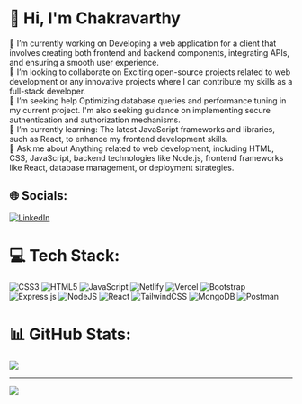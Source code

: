 # 💫 Hi, I'm Chakravarthy
🔭 I’m currently working on Developing a web application for a client that involves creating both frontend and backend components, integrating APIs, and ensuring a smooth user experience.<br>👯 I’m looking to collaborate on Exciting open-source projects related to web development or any innovative projects where I can contribute my skills as a full-stack developer.<br>🤝 I’m seeking help Optimizing database queries and performance tuning in my current project. I'm also seeking guidance on implementing secure authentication and authorization mechanisms.<br>🌱 I’m currently learning: The latest JavaScript frameworks and libraries, such as React, to enhance my frontend development skills.<br>💬 Ask me about Anything related to web development, including HTML, CSS, JavaScript, backend technologies like Node.js, frontend frameworks like React, database management, or deployment strategies.<br>


## 🌐 Socials:
[![LinkedIn](https://img.shields.io/badge/LinkedIn-%230077B5.svg?logo=linkedin&logoColor=white)](https://www.linkedin.com/in/chakravarthy-e-732569248/) 

# 💻 Tech Stack:
![CSS3](https://img.shields.io/badge/css3-%231572B6.svg?style=flat&logo=css3&logoColor=white) ![HTML5](https://img.shields.io/badge/html5-%23E34F26.svg?style=flat&logo=html5&logoColor=white) ![JavaScript](https://img.shields.io/badge/javascript-%23323330.svg?style=flat&logo=javascript&logoColor=%23F7DF1E) ![Netlify](https://img.shields.io/badge/netlify-%23000000.svg?style=flat&logo=netlify&logoColor=#00C7B7) ![Vercel](https://img.shields.io/badge/vercel-%23000000.svg?style=flat&logo=vercel&logoColor=white) ![Bootstrap](https://img.shields.io/badge/bootstrap-%23563D7C.svg?style=flat&logo=bootstrap&logoColor=white) ![Express.js](https://img.shields.io/badge/express.js-%23404d59.svg?style=flat&logo=express&logoColor=%2361DAFB) ![NodeJS](https://img.shields.io/badge/node.js-6DA55F?style=flat&logo=node.js&logoColor=white) ![React](https://img.shields.io/badge/react-%2320232a.svg?style=flat&logo=react&logoColor=%2361DAFB) ![TailwindCSS](https://img.shields.io/badge/tailwindcss-%2338B2AC.svg?style=flat&logo=tailwind-css&logoColor=white) ![MongoDB](https://img.shields.io/badge/MongoDB-%234ea94b.svg?style=flat&logo=mongodb&logoColor=white) ![Postman](https://img.shields.io/badge/Postman-FF6C37?style=flat&logo=postman&logoColor=white)
# 📊 GitHub Stats:

![](https://github-readme-streak-stats.herokuapp.com/?user=Chakravarthy-E&theme=dark&hide_border=false)<br/>

---
[![](https://visitcount.itsvg.in/api?id=Chakravarthy-E&icon=5&color=1)](https://visitcount.itsvg.in)

<!-- Proudly created with GPRM ( https://gprm.itsvg.in ) -->
